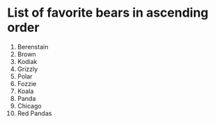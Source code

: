 # List of favorite bears in ascending order

1. Berenstain
1. Brown
1. Kodiak
1. Grizzly
1. Polar
1. Fozzie
1. Koala
1. Panda
1. Chicago
1. Red Pandas
